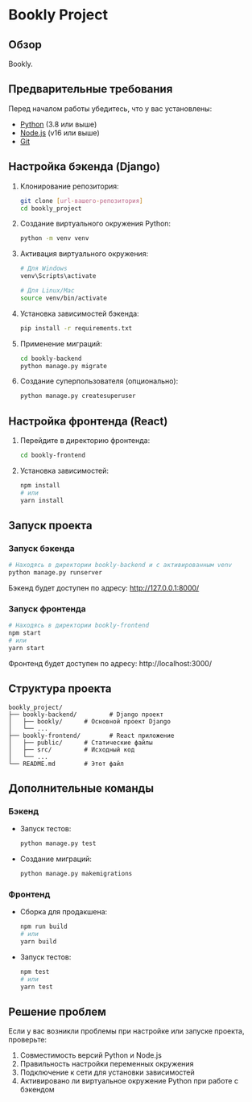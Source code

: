 # Bookly Project

## Обзор
Bookly.

## Предварительные требования
Перед началом работы убедитесь, что у вас установлены:
- [Python](https://www.python.org/) (3.8 или выше)
- [Node.js](https://nodejs.org/) (v16 или выше)
- [Git](https://git-scm.com/)

## Настройка бэкенда (Django)

1. Клонирование репозитория:
   ```bash
   git clone [url-вашего-репозитория]
   cd bookly_project
   ```

2. Создание виртуального окружения Python:
   ```bash
   python -m venv venv
   ```

3. Активация виртуального окружения:
   ```bash
   # Для Windows
   venv\Scripts\activate
   
   # Для Linux/Mac
   source venv/bin/activate
   ```

4. Установка зависимостей бэкенда:
   ```bash
   pip install -r requirements.txt
   ```

5. Применение миграций:
   ```bash
   cd bookly-backend
   python manage.py migrate
   ```

6. Создание суперпользователя (опционально):
   ```bash
   python manage.py createsuperuser
   ```

## Настройка фронтенда (React)

1. Перейдите в директорию фронтенда:
   ```bash
   cd bookly-frontend
   ```

2. Установка зависимостей:
   ```bash
   npm install
   # или
   yarn install
   ```

## Запуск проекта

### Запуск бэкенда
```bash
# Находясь в директории bookly-backend и с активированным venv
python manage.py runserver
```
Бэкенд будет доступен по адресу: http://127.0.0.1:8000/

### Запуск фронтенда
```bash
# Находясь в директории bookly-frontend
npm start
# или
yarn start
```
Фронтенд будет доступен по адресу: http://localhost:3000/

## Структура проекта
```
bookly_project/
├── bookly-backend/         # Django проект
│   ├── bookly/      # Основной проект Django
│   └── ...
├── bookly-frontend/        # React приложение
│   ├── public/      # Статические файлы
│   ├── src/         # Исходный код
│   └── ...
└── README.md        # Этот файл
```

## Дополнительные команды

### Бэкенд
- Запуск тестов:
  ```bash
  python manage.py test
  ```
- Создание миграций:
  ```bash
  python manage.py makemigrations
  ```

### Фронтенд
- Сборка для продакшена:
  ```bash
  npm run build
  # или
  yarn build
  ```
- Запуск тестов:
  ```bash
  npm test
  # или
  yarn test
  ```

## Решение проблем

Если у вас возникли проблемы при настройке или запуске проекта, проверьте:
1. Совместимость версий Python и Node.js
2. Правильность настройки переменных окружения
3. Подключение к сети для установки зависимостей
4. Активировано ли виртуальное окружение Python при работе с бэкендом
